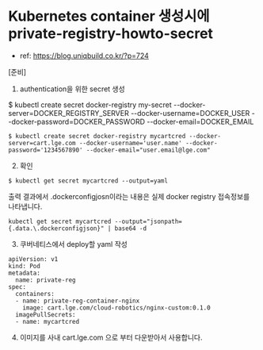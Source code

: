 # Kubernetes container 생성시에 private-registry-howto-secret

- ref: https://blog.uniqbuild.co.kr/?p=724

[준비]

1) authentication을 위한 secret 생성

$ kubectl create secret docker-registry my-secret --docker-server=DOCKER_REGISTRY_SERVER --docker-username=DOCKER_USER
--docker-password=DOCKER_PASSWORD --docker-email=DOCKER_EMAIL

```
$ kubectl create secret docker-registry mycartcred --docker-server=cart.lge.com --docker-username='user.name' --docker-password='1234567890' --docker-email="user.email@lge.com"
```

2) 확인
```
$ kubectl get secret mycartcred --output=yaml
```
   출력 결과에서 .dockerconfigjosn이라는 내용은 실제 docker registry 접속정보를 나타냅니다.
   
```
kubectl get secret mycartcred --output="jsonpath={.data.\.dockerconfigjson}" | base64 -d
```


3) 쿠버네티스에서 deploy할 yaml 작성
```
apiVersion: v1
kind: Pod
metadata:
  name: private-reg
spec:
  containers:
  - name: private-reg-container-nginx
    image: cart.lge.com/cloud-robotics/nginx-custom:0.1.0
  imagePullSecrets:
  - name: mycartcred
```

4) 이미지를 사내 cart.lge.com 으로 부터 다운받아서 사용합니다.

